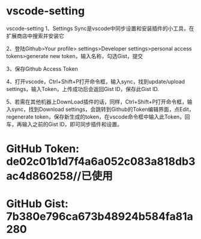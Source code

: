 # vscode-setting
vscode-setting
1、Settings Sync是vscode中同步设置和安装插件的小工具，在扩展商店中搜索并安装它 

2、登陆Github>Your profile> settings>Developer settings>personal access tokens>generate new token，输入名称，勾选Gist，提交

3、保存Github Access Token 

4、打开vscode，Ctrl+Shift+P打开命令框，输入sync，找到update/upload settings，输入Token，上传成功后会返回Gist ID，保存此Gist ID. 

5、若需在其他机器上DownLoad插件的话，同样，Ctrl+Shift+P打开命令框，输入sync，找到Download settings，会跳转到Github的Token编辑界面，点Edit，regenerate token，保存新生成的token，在vscode命令框中输入此Token，回车，再输入之前的Gist ID，即可同步插件和设置。

# GitHub Token: de02c01b1d7f4a6a052c083a818db3ac4d860258//已使用
# GitHub Gist: 7b380e796ca673b48924b584fa81a280
